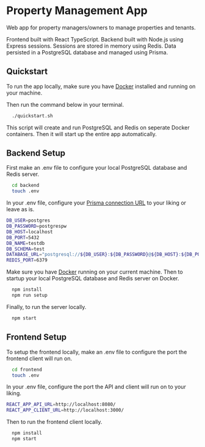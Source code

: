 
# Property Management App

Web app for property managers/owners to manage properties and tenants.

Frontend built with React TypeScript. Backend built with Node.js using Express sessions. Sessions are stored in memory using Redis. Data persisted in a PostgreSQL database and managed using Prisma.

## Quickstart

To run the app locally, make sure you have [Docker](https://www.docker.com/) installed and running on your machine.

Then run the command below in your terminal.

```bash
  ./quickstart.sh
```

This script will create and run PostgreSQL and Redis on seperate Docker containers. Then it will start up the entire app automatically.

## Backend Setup

First make an .env file to configure your local PostgreSQL database and Redis server.

```bash
  cd backend
  touch .env
```

In your .env file, configure your [Prisma connection URL](https://www.prisma.io/docs/reference/database-reference/connection-urls) to your liking or leave as is.

```bash
DB_USER=postgres
DB_PASSWORD=postgrespw
DB_HOST=localhost
DB_PORT=5432
DB_NAME=testdb
DB_SCHEMA=test
DATABASE_URL="postgresql://${DB_USER}:${DB_PASSWORD}@${DB_HOST}:${DB_PORT}/${DB_NAME}?schema=${DB_SCHEMA}"
REDIS_PORT=6379
```

Make sure you have [Docker](https://www.docker.com/)  running on your current machine. Then to startup your local PostgreSQL database and Redis server on Docker.

```bash
  npm install
  npm run setup
```

Finally, to run the server locally.

```bash
  npm start
```

## Frontend Setup

To setup the frontend locally, make an .env file to configure the port the frontend client will run on.

```bash
  cd frontend
  touch .env
```

In your .env file, configure the port the API and client will run on to your liking.

```bash
REACT_APP_API_URL=http://localhost:8080/
REACT_APP_CLIENT_URL=http://localhost:3000/
```

Then to run the frontend client locally.

```bash
  npm install
  npm start
```
